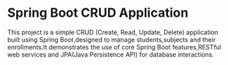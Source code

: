 # Spring Boot CRUD Application
This project is a simple CRUD (Create, Read, Update, Delete) application built using Spring Boot,designed to manage students,subjects and their enrollments.It demonstrates the use of core Spring Boot features,RESTful web services and JPA(Java Persistence API) for database interactions.
